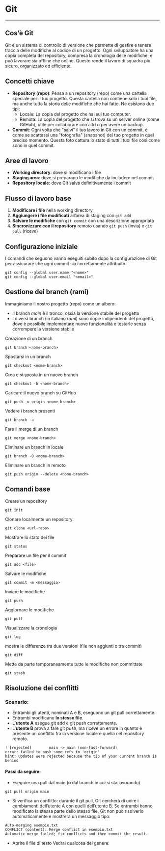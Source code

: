 # Git
---
## Cos’è Git
Git è un sistema di controllo di versione che permette di gestire e tenere traccia delle modifiche al codice di un progetto. Ogni sviluppatore ha una copia completa del repository, compresa la cronologia delle modifiche, e può lavorare sia offline che online. Questo rende il lavoro di squadra più sicuro, organizzato ed efficiente.

## Concetti chiave
- **Repository (repo)**: Pensa a un repository (repo) come una cartella speciale per il tuo progetto. Questa cartella non contiene solo i tuoi file, ma anche tutta la storia delle modifiche che hai fatto. Ne esistono due tipi:
    - Locale: La copia del progetto che hai sul tuo computer.
    - Remota: La copia del progetto che si trova su un server online (come GitHub), utile per collaborare con altri o per avere un backup.
- **Commit**: Ogni volta che "salvi" il tuo lavoro in Git con un commit, è come se scattassi una "fotografia" (snapshot) del tuo progetto in quel preciso momento. Questa foto cattura lo stato di tutti i tuoi file così come sono in quel commit.

## Aree di lavoro
- **Working directory**: dove si modificano i file
- **Staging area**: dove si preparano le modifiche da includere nel commit
- **Repository locale**: dove Git salva definitivamente i commit

## Flusso di lavoro base
1. **Modificare i file** nella working directory
2. **Aggiungere i file modificati** all’area di staging con ```git add```
3. **Salvare le modifiche** con ```git commit``` con una descrizione appropriata
4. **Sincronizzare con il repository** remoto usando ```git push``` (invia) e ```git pull``` (riceve)

## Configurazione iniziale
I comandi che seguono vanno eseguiti subito dopo la configurazione di Git per assicurare che ogni commit sia correttamente attribuito.
```
git config --global user.name "<nome>"
git config --global user.email "<email>"
```

## Gestione dei branch (rami)

Immaginiamo il nostro progetto (repo) come un albero: 

- Il branch *main* è il tronco, ossia la versione stabile del progetto
- I diversi branch (in italiano *rami*) sono copie indipendenti del progetto, dove è possibile implementare nuove funzionalità e testarle senza corrompere la versione stabile

Creazione di un branch
```
git branch <nome-branch>
```

Spostarsi in un branch
```
git checkout <nome-branch>
```

Crea e si sposta in un nuovo branch
```
git checkout -b <nome-branch>
```

Caricare il nuovo branch su GitHub
```
git push -u origin <nome-branch>
```

Vedere i branch presenti
```
git branch -a
```

Fare il merge di un branch
```
git merge <nome-branch>
```

Eliminare un branch in locale
```
git branch -D <nome-branch>
```

Eliminare un branch in remoto
```
git push origin --delete <nome-branch>
```

## Comandi base
Creare un repository
```
git init 
```

Clonare localmente un repository 
```
git clone <url-repo>
```

Mostrare lo stato dei file
```
git status
```

Preparare un file per il commit
```
git add <file>
```

Salvare le modifiche
```
git commit -m <messaggio>
```

Inviare le modifiche
```
git push
```

Aggiornare le modifiche
```
git pull
```

Visualizzare la cronologia
```
git log
```

mostra le differenze tra due versioni (file non aggiunti o tra commit)
```
git diff
```

Mette da parte temporaneamente tutte le modifiche non committate  
```  
git stash  
```  


## Risoluzione dei conflitti

### Scenario:

- Entrambi gli utenti, nominati A e B, eseguono un git pull correttamente.
- Entrambi modificano **lo stesso file**.
- L'**utente A** esegue git add e git push correttamente.
- L'**utente B** prova a fare git push, ma riceve un errore in quanto è presente un conflitto fra la versione locale e quella nel repository remoto.

```
! [rejected]        main -> main (non-fast-forward)
error: failed to push some refs to 'origin'
hint: Updates were rejected because the tip of your current branch is behind
```

#### Passi da seguire:
- Eseguire una pull dal main (o dal branch in cui si sta lavorando)

```
git pull origin main
```

- Si verifica un conflitto: durante il git pull, Git cercherà di unire i cambiamenti dell’utente A con quelli dell’utente B. Se entrambi hanno modificato la stessa parte dello stesso file, Git non può risolverlo automaticamente e mostrerà un messaggio tipo:
```
Auto-merging esempio.txt
CONFLICT (content): Merge conflict in esempio.txt
Automatic merge failed; fix conflicts and then commit the result.
```

- Aprire il file di testo
Vedrai qualcosa del genere: 
```

